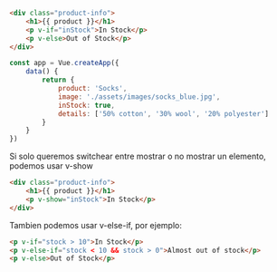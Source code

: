 ```html
<div class="product-info">
	<h1>{{ product }}</h1>
	<p v-if="inStock">In Stock</p>
	<p v-else>Out of Stock</p>
</div>
```


```js
const app = Vue.createApp({
    data() {
        return {
            product: 'Socks',
            image: './assets/images/socks_blue.jpg',
            inStock: true,
            details: ['50% cotton', '30% wool', '20% polyester']
        }
    }
})
```

Si solo queremos switchear entre mostrar o no mostrar un elemento, podemos usar v-show

```html
<div class="product-info">
	<h1>{{ product }}</h1>
	<p v-show="inStock">In Stock</p>
</div>
```

Tambien podemos usar v-else-if, por ejemplo:

```html
<p v-if="stock > 10">In Stock</p>
<p v-else-if="stock < 10 && stock > 0">Almost out of stock</p>
<p v-else>Out of Stock</p>
```